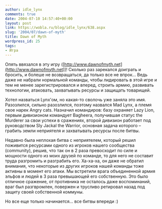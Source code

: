 ```yaml
---
author: idle_lynx
comments: true
date: 2004-07-10 14:57:40+00:00
layout: post
link: https://wobla.ru/blog/idle_lynx/638.aspx
slug: '2004/07/dawn-of-myth'
title: Dawn of Myth
wordpress_id: 25
tags:
- Игра
---
```


Опять ввязался в эту игру ([http://www.dawnofmyth.net](http://www.dawnofmyth.net))! Сколько раз зарекался доиграть и бросить, и болеше не возвращаться, да только все не впрок... Ведь даже не набрали нормальной команды, чтобы лидировать в этой игре и тем не менее зарегистрировался и вперед, строить армию, развивать технологии, атаковать, захватывать ресурсы и защищать товарищей.

Хотел назваться Lynx'ом, но какая-то сволочь уже заняла это имя. Разозлился, сильно разозлился, поэтому назвался Mad Lynx, а племя свое нарек Angry cats. Назначил командиров: базу охраняет Lazy Lion, первым дивизионом командует Bagheera, получившая статус the Murderer за свои успехи в сражениях, второй дивизион работает под руководством Sly Jackal the Warrior, основная задача которого – грабить земли неприятеля и захватывать ресурсы после битвы.

Недавно была неплохая битва с неприятелем, который решил поживится ресурсами одного из игроков нашего сообщества (community), решив, что так он в 2 раза превосходит по силе и мощности одного из моих друзей по команде, то для него не составит труда разгромить и разграбить его. Ха-ха-ха, он даже не обратил внимания, что некоторые из других игроков нашей команды тоже активны в момент его атаки. Мы встретили врага объединенной армия эльфов и людей в 3 раза превышающей его собственную. Это было отличное сражение, от противника не осталось даже воспоминаний, враг был разгвромлен, повержен и трусливо ретировал назад под защиту своей собственной коммуны.

Но все еще только начинается... все битвы впереди :)

